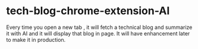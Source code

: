 # tech-blog-chrome-extension-AI
Every time you open a new tab , it will fetch a technical blog and summarize it with AI and it will display that blog in page.
It will have enhancement later to make it in production.

